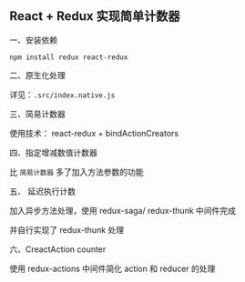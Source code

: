 ## React + Redux 实现简单计数器

一、安装依赖

`npm install redux react-redux`

二、原生化处理

详见：`.src/index.native.js`

三、简易计数器

使用技术：
react-redux + bindActionCreators

四、指定增减数值计数器

比 `简易计数器` 多了加入方法参数的功能

五、 延迟执行计数

加入异步方法处理，使用 redux-saga/ redux-thunk 中间件完成

并自行实现了 redux-thunk 处理

六、CreactAction counter

使用 redux-actions 中间件简化 action 和 reducer 的处理